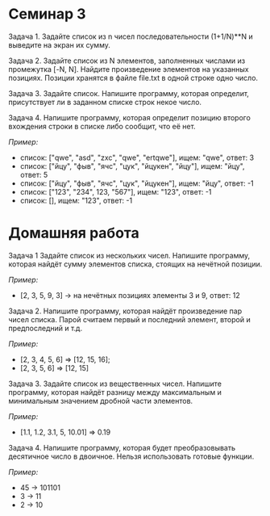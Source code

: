 # Семинар 3

Задача 1. Задайте список из n чисел последовательности (1+1/N)**N и 
выведите на экран их сумму.

Задача 2. Задайте список из N элементов, заполненных числами из промежутка [-N, N]. 
Найдите произведение элементов на указанных позициях. 
Позиции хранятся в файле file.txt в одной строке одно число.

Задача 3. Задайте список. Напишите программу, которая определит, 
присутствует ли в заданном списке строк некое число.

Задача 4. Напишите программу, которая определит позицию второго вхождения строки в списке либо сообщит, что её нет.

*Пример:*

- список: ["qwe", "asd", "zxc", "qwe", "ertqwe"], ищем: "qwe", ответ: 3
- список: ["йцу", "фыв", "ячс", "цук", "йцукен", "йцу"], ищем: "йцу", ответ: 5
- список: ["йцу", "фыв", "ячс", "цук", "йцукен"], ищем: "йцу", ответ: -1
- список: ["123", "234", 123, "567"], ищем: "123", ответ: -1
- список: [], ищем: "123", ответ: -1


# Домашняя работа

Задача 1 Задайте список из нескольких чисел. Напишите программу, которая найдёт сумму элементов списка, стоящих на нечётной позиции.

*Пример:*

- [2, 3, 5, 9, 3] -> на нечётных позициях элементы 3 и 9, ответ: 12

Задача 2. Напишите программу, которая найдёт произведение пар чисел списка. Парой считаем первый и последний элемент, второй и предпоследний и т.д.

*Пример:*

- [2, 3, 4, 5, 6] => [12, 15, 16];
- [2, 3, 5, 6] => [12, 15]

Задача 3. Задайте список из вещественных чисел. Напишите программу, которая найдёт разницу между максимальным и минимальным значением дробной части элементов.

*Пример:*

- [1.1, 1.2, 3.1, 5, 10.01] => 0.19

Задача 4. Напишите программу, которая будет преобразовывать десятичное число в двоичное. Нельзя использовать готовые функции.

*Пример:*

- 45 -> 101101
- 3 -> 11
- 2 -> 10

